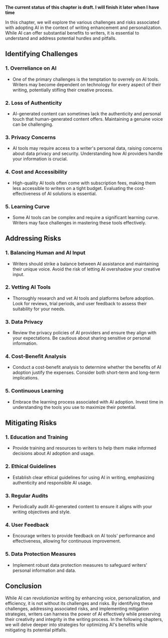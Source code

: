 **The current status of this chapter is draft. I will finish it later when I have time**

In this chapter, we will explore the various challenges and risks associated with adopting AI in the context of writing enhancement and personalization. While AI can offer substantial benefits to writers, it is essential to understand and address potential hurdles and pitfalls.

Identifying Challenges
----------------------

### 1. **Overreliance on AI**

* One of the primary challenges is the temptation to overrely on AI tools. Writers may become dependent on technology for every aspect of their writing, potentially stifling their creative process.

### 2. **Loss of Authenticity**

* AI-generated content can sometimes lack the authenticity and personal touch that human-generated content offers. Maintaining a genuine voice can be challenging.

### 3. **Privacy Concerns**

* AI tools may require access to a writer's personal data, raising concerns about data privacy and security. Understanding how AI providers handle your information is crucial.

### 4. **Cost and Accessibility**

* High-quality AI tools often come with subscription fees, making them less accessible to writers on a tight budget. Evaluating the cost-effectiveness of AI solutions is essential.

### 5. **Learning Curve**

* Some AI tools can be complex and require a significant learning curve. Writers may face challenges in mastering these tools effectively.

Addressing Risks
----------------

### 1. **Balancing Human and AI Input**

* Writers should strike a balance between AI assistance and maintaining their unique voice. Avoid the risk of letting AI overshadow your creative input.

### 2. **Vetting AI Tools**

* Thoroughly research and vet AI tools and platforms before adoption. Look for reviews, trial periods, and user feedback to assess their suitability for your needs.

### 3. **Data Privacy**

* Review the privacy policies of AI providers and ensure they align with your expectations. Be cautious about sharing sensitive or personal information.

### 4. **Cost-Benefit Analysis**

* Conduct a cost-benefit analysis to determine whether the benefits of AI adoption justify the expenses. Consider both short-term and long-term implications.

### 5. **Continuous Learning**

* Embrace the learning process associated with AI adoption. Invest time in understanding the tools you use to maximize their potential.

Mitigating Risks
----------------

### 1. **Education and Training**

* Provide training and resources to writers to help them make informed decisions about AI adoption and usage.

### 2. **Ethical Guidelines**

* Establish clear ethical guidelines for using AI in writing, emphasizing authenticity and responsible AI usage.

### 3. **Regular Audits**

* Periodically audit AI-generated content to ensure it aligns with your writing objectives and style.

### 4. **User Feedback**

* Encourage writers to provide feedback on AI tools' performance and effectiveness, allowing for continuous improvement.

### 5. **Data Protection Measures**

* Implement robust data protection measures to safeguard writers' personal information and data.

Conclusion
----------

While AI can revolutionize writing by enhancing voice, personalization, and efficiency, it is not without its challenges and risks. By identifying these challenges, addressing associated risks, and implementing mitigation strategies, writers can harness the power of AI effectively while preserving their creativity and integrity in the writing process. In the following chapters, we will delve deeper into strategies for optimizing AI's benefits while mitigating its potential pitfalls.
